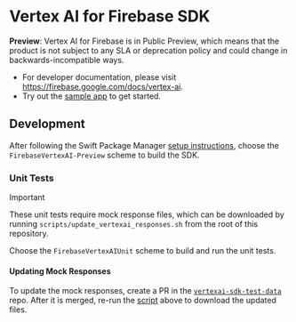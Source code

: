 # Vertex AI for Firebase SDK

**Preview**: Vertex AI for Firebase is in Public Preview, which means that the product is
not subject to any SLA or deprecation policy and could change in backwards-incompatible
ways.

- For developer documentation, please visit https://firebase.google.com/docs/vertex-ai.
- Try out the [sample app](Sample/README.md) to get started.

## Development

After following the Swift Package Manager
[setup instructions](https://github.com/firebase/firebase-ios-sdk#swift-package-manager-1),
choose the `FirebaseVertexAI-Preview` scheme to build the SDK.

### Unit Tests

> [!IMPORTANT]
> These unit tests require mock response files, which can be downloaded by
running `scripts/update_vertexai_responses.sh` from the root of this repository.

Choose the `FirebaseVertexAIUnit` scheme to build and run the unit tests.

#### Updating Mock Responses

To update the mock responses, create a PR in the
[`vertexai-sdk-test-data`](https://github.com/FirebaseExtended/vertexai-sdk-test-data)
repo. After it is merged, re-run the
[script](https://github.com/firebase/firebase-ios-sdk/blob/main/scripts/update_vertexai_responses.sh)
above to download the updated files.

